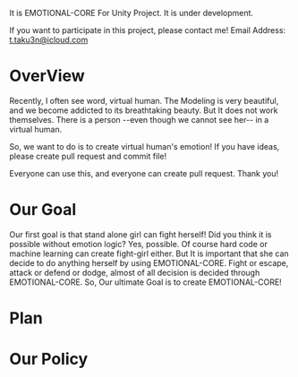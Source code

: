 It is EMOTIONAL-CORE For Unity Project.
It is under development.

If you want to participate in this project, please contact me!
Email Address: t.taku3n@icloud.com

# OverView

Recently, I often see word, virtual human. The Modeling is very beautiful, and we become addicted to its breathtaking beauty.
But It does not work themselves. There is a person --even though we cannot see her-- in a virtual human.

So, we want to do is to create virtual human's emotion!
If you have ideas, please create pull request and commit file!

Everyone can use this, and everyone can create pull request.
Thank you!

# Our Goal

Our first goal is that stand alone girl can fight herself!
Did you think it is possible without emotion logic?
Yes, possible. Of course hard code or machine learning can create fight-girl either.
But It is important that she can decide to do anything herself by using EMOTIONAL-CORE.
Fight or escape, attack or defend or dodge, almost of all decision is decided through EMOTIONAL-CORE.
So, Our ultimate Goal is to create EMOTIONAL-CORE!

# Plan



# Our Policy


